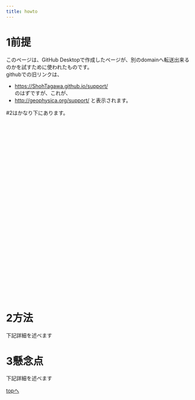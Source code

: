 ```yaml
---
title: howto
---
```


# 1前提   
このページは、GitHub Desktopで作成したページが、別のdomainへ転送出来るのかを試すために使われたものです。   
githubでの旧リンクは、   
- https://ShohTagawa.github.io/support/   
のはずですが、これが、   
- http://geophysica.org/support/
と表示されます。   



#2はかなり下にあります。

  <br> 
   <br> 
    <br> 
     <br>  
     <br> 
      <br> 
       <br>

  <br> 
   <br> 
    <br> 
     <br>  
     <br> 
      <br> 
       <br>


  <br> 
   <br> 
    <br> 
     <br>  
     <br> 
      <br> 
       <br>




  <br> 
   <br> 
    <br> 
     <br>  
     <br> 
      <br> 
       <br>














# 2方法
下記詳細を述べます

# 3懸念点
下記詳細を述べます

[topへ](../index)